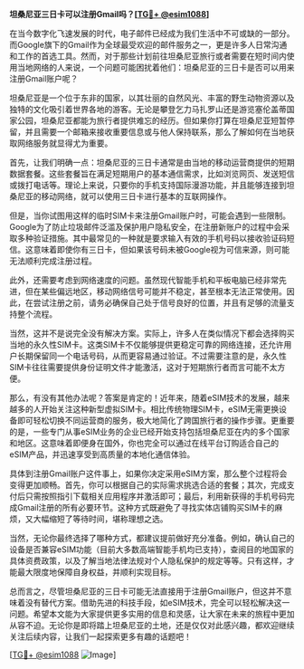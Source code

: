 **坦桑尼亚三日卡可以注册Gmail吗？[[TG💪+ @esim1088](https://t.me/s/esim1088)]**

在当今数字化飞速发展的时代，电子邮件已经成为我们生活中不可或缺的一部分。而Google旗下的Gmail作为全球最受欢迎的邮件服务之一，更是许多人日常沟通和工作的首选工具。然而，对于那些计划前往坦桑尼亚旅行或者需要在短时间内使用当地网络的人来说，一个问题可能困扰着他们：坦桑尼亚的三日卡是否可以用来注册Gmail账户呢？

坦桑尼亚是一个位于东非的国家，以其壮丽的自然风光、丰富的野生动物资源以及独特的文化吸引着世界各地的游客。无论是攀登乞力马扎罗山还是游览塞伦盖蒂国家公园，坦桑尼亚都能为旅行者提供难忘的经历。但如果你打算在坦桑尼亚短暂停留，并且需要一个邮箱来接收重要信息或与他人保持联系，那么了解如何在当地获取网络服务就显得尤为重要。

首先，让我们明确一点：坦桑尼亚的三日卡通常是由当地的移动运营商提供的短期数据套餐。这些套餐旨在满足短期用户的基本通信需求，比如浏览网页、发送短信或拨打电话等。理论上来说，只要你的手机支持国际漫游功能，并且能够连接到坦桑尼亚的移动网络，就可以使用三日卡进行基本的互联网操作。

但是，当你试图用这样的临时SIM卡来注册Gmail账户时，可能会遇到一些限制。Google为了防止垃圾邮件泛滥及保护用户隐私安全，在注册新账户的过程中会采取多种验证措施。其中最常见的一种就是要求输入有效的手机号码以接收验证码短信。这意味着即使你有三日卡，但如果该号码未被Google视为可信来源，则可能无法顺利完成注册过程。

此外，还需要考虑到网络速度的问题。虽然现代智能手机和平板电脑已经非常先进，但在某些偏远地区，移动网络信号可能并不稳定，甚至根本无法正常使用。因此，在尝试注册之前，请务必确保自己处于信号良好的位置，并且有足够的流量支持整个流程。

当然，这并不是说完全没有解决方案。实际上，许多人在类似情况下都会选择购买当地的永久性SIM卡。这类SIM卡不仅能够提供更稳定可靠的网络连接，还允许用户长期保留同一个电话号码，从而更容易通过验证。不过需要注意的是，永久性SIM卡往往需要提供身份证明文件才能激活，这对于短期旅行者而言可能不太方便。

那么，有没有其他办法呢？答案是肯定的！近年来，随着eSIM技术的发展，越来越多的人开始关注这种新型虚拟SIM卡。相比传统物理SIM卡，eSIM无需更换设备即可轻松切换不同运营商的服务，极大地简化了跨国旅行者的操作步骤。更重要的是，一些专门从事eSIM业务的企业已经开始支持包括坦桑尼亚在内的多个国家和地区。这意味着即便身在国外，你也完全可以通过在线平台订购适合自己的eSIM产品，并迅速享受到高质量的本地化通信体验。

具体到注册Gmail账户这件事上，如果你决定采用eSIM方案，那么整个过程将会变得更加顺畅。首先，你可以根据自己的实际需求挑选合适的套餐；其次，完成支付后只需按照指引下载相关应用程序并激活即可；最后，利用新获得的手机号码完成Gmail注册的所有必要环节。这种方式既避免了寻找实体店铺购买SIM卡的麻烦，又大幅缩短了等待时间，堪称理想之选。

当然，无论你最终选择了哪种方式，都建议提前做好充分准备。例如，确认自己的设备是否兼容eSIM功能（目前大多数高端智能手机均已支持），查阅目的地国家的具体资费政策，以及了解当地法律法规对个人隐私保护的规定等等。只有这样，才能最大限度地保障自身权益，并顺利实现目标。

总而言之，尽管坦桑尼亚的三日卡可能无法直接用于注册Gmail账户，但这并不意味着没有替代方案。借助先进的科技手段，如eSIM技术，完全可以轻松解决这一问题。希望本文能为大家提供更多实用的信息和灵感，让大家在未来的旅程中更加从容不迫。无论你是即将踏上坦桑尼亚的土地，还是仅仅对此感兴趣，都欢迎继续关注后续内容，让我们一起探索更多有趣的话题吧！

[[TG💪+ @esim1088](https://t.me/s/esim1088) ![Image](https://i.postimg.cc/4NQfJmqS/Snipaste-2025-05-13-00-14-12.png)]
